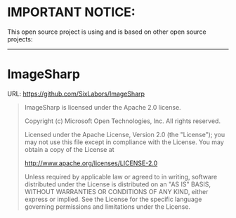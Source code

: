 # IMPORTANT NOTICE:

This open source project is using and is based on other open source projects:

------

# ImageSharp
URL: https://github.com/SixLabors/ImageSharp

>ImageSharp is licensed under the Apache 2.0 license.
>
>Copyright (c) Microsoft Open Technologies, Inc. All rights reserved.
>
>Licensed under the Apache License, Version 2.0 (the "License"); you may not use this file except in compliance with the License. You may obtain a copy of the License at
>
>http://www.apache.org/licenses/LICENSE-2.0
>
>Unless required by applicable law or agreed to in writing, software distributed under the License is distributed on an "AS IS" BASIS, WITHOUT WARRANTIES OR CONDITIONS OF ANY KIND, either express or implied. See the License for the specific language governing permissions and limitations under the License.
